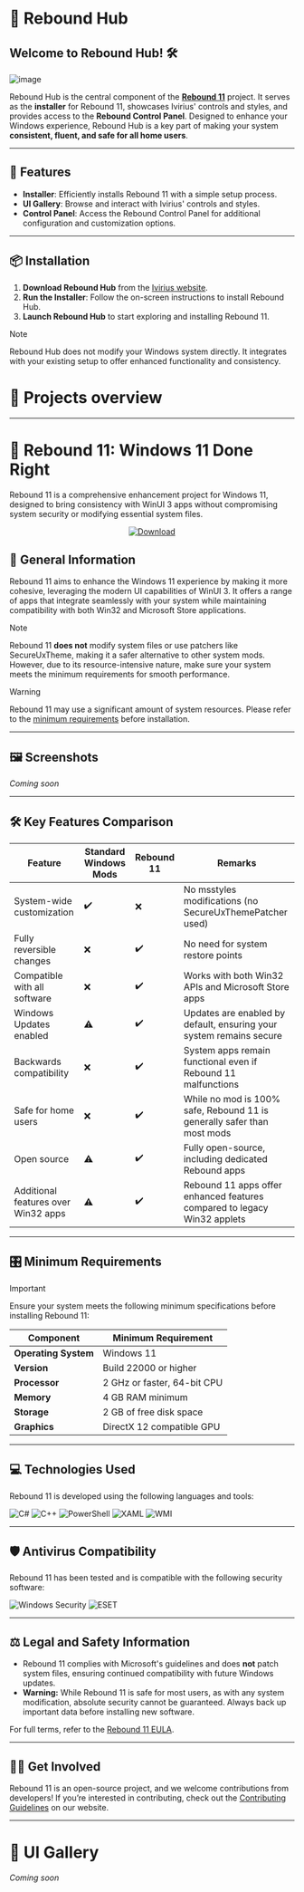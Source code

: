 # 🚀 Rebound Hub

## Welcome to Rebound Hub! 🛠️

![image](https://github.com/user-attachments/assets/54368425-00e5-45e3-8eb6-95a6582eb841)

Rebound Hub is the central component of the [**Rebound 11**](https://ivirius.vercel.app/rebound11) project. It serves as the **installer** for Rebound 11, showcases Ivirius' controls and styles, and provides access to the **Rebound Control Panel**. Designed to enhance your Windows experience, Rebound Hub is a key part of making your system **consistent, fluent, and safe for all home users**.

---

## 🌟 Features

- **Installer**: Efficiently installs Rebound 11 with a simple setup process.
- **UI Gallery**: Browse and interact with Ivirius' controls and styles.
- **Control Panel**: Access the Rebound Control Panel for additional configuration and customization options.

---

## 📦 Installation

1. **Download Rebound Hub** from the [Ivirius website](https://ivirius.vercel.app/rebound11).
2. **Run the Installer**: Follow the on-screen instructions to install Rebound Hub.
3. **Launch Rebound Hub** to start exploring and installing Rebound 11.

> [!NOTE]
> Rebound Hub does not modify your Windows system directly. It integrates with your existing setup to offer enhanced functionality and consistency.

# 📃 Projects overview

---

# 🌟 Rebound 11: Windows 11 Done Right

Rebound 11 is a comprehensive enhancement project for Windows 11, designed to bring consistency with WinUI 3 apps without compromising system security or modifying essential system files.

<p align="center">
  <a href="https://ivirius.vercel.app/rebound11">
    <img src="https://img.shields.io/badge/Download-Rebound_11_Website-4096ff?style=for-the-badge" alt="Download">
  </a>
</p>

## 🤔 General Information

Rebound 11 aims to enhance the Windows 11 experience by making it more cohesive, leveraging the modern UI capabilities of WinUI 3. It offers a range of apps that integrate seamlessly with your system while maintaining compatibility with both Win32 and Microsoft Store applications.

> [!NOTE]
> Rebound 11 **does not** modify system files or use patchers like SecureUxTheme, making it a safer alternative to other system mods. However, due to its resource-intensive nature, make sure your system meets the minimum requirements for smooth performance.

> [!WARNING]
> Rebound 11 may use a significant amount of system resources. Please refer to the [minimum requirements](#minimum-requirements) before installation.

---

## 🖼️ Screenshots

*Coming soon*

---

## 🛠️ Key Features Comparison

| **Feature**                  | **Standard Windows Mods** | **Rebound 11**         | **Remarks** |
|------------------------------|---------------------------|------------------------|-------------|
| System-wide customization     | ✔️                         | ❌                      | No msstyles modifications (no SecureUxThemePatcher used) |
| Fully reversible changes      | ❌                         | ✔️                      | No need for system restore points |
| Compatible with all software  | ❌                         | ✔️                      | Works with both Win32 APIs and Microsoft Store apps |
| Windows Updates enabled       | ⚠️                         | ✔️                      | Updates are enabled by default, ensuring your system remains secure |
| Backwards compatibility       | ❌                         | ✔️                      | System apps remain functional even if Rebound 11 malfunctions |
| Safe for home users           | ❌                         | ✔️                      | While no mod is 100% safe, Rebound 11 is generally safer than most mods |
| Open source                   | ⚠️                         | ✔️                      | Fully open-source, including dedicated Rebound apps |
| Additional features over Win32 apps | ⚠️                  | ✔️                      | Rebound 11 apps offer enhanced features compared to legacy Win32 applets |

---

## 🎛️ Minimum Requirements

> [!IMPORTANT]
> Ensure your system meets the following minimum specifications before installing Rebound 11:

| **Component**  | **Minimum Requirement**       |
|----------------|-------------------------------|
| **Operating System** | Windows 11 |
| **Version**    | Build 22000 or higher          |
| **Processor**  | 2 GHz or faster, 64-bit CPU    |
| **Memory**     | 4 GB RAM minimum               |
| **Storage**    | 2 GB of free disk space        |
| **Graphics**   | DirectX 12 compatible GPU      |

---

## 💻 Technologies Used

Rebound 11 is developed using the following languages and tools:

![C#](https://img.shields.io/badge/C%23-11DD33?style=flat)
![C++](https://img.shields.io/badge/C%2B%2B-CC11FF?style=flat)
![PowerShell](https://img.shields.io/badge/PowerShell-00CCDD?style=flat)
![XAML](https://img.shields.io/badge/XAML-44AAFF?style=flat)
![WMI](https://img.shields.io/badge/WMI-FE5F15?style=flat)

---

## 🛡️ Antivirus Compatibility

Rebound 11 has been tested and is compatible with the following security software:

![Windows Security](https://img.shields.io/badge/Windows%20Security-4466FF?style=flat)
![ESET](https://img.shields.io/badge/ESET-22BBCC?style=flat)

---

## ⚖️ Legal and Safety Information

- Rebound 11 complies with Microsoft's guidelines and does **not** patch system files, ensuring continued compatibility with future Windows updates.
- **Warning:** While Rebound 11 is safe for most users, as with any system modification, absolute security cannot be guaranteed. Always back up important data before installing new software.

For full terms, refer to the [Rebound 11 EULA](https://ivirius.vercel.app/eula).

---

## 🙋‍♂️ Get Involved

Rebound 11 is an open-source project, and we welcome contributions from developers! If you’re interested in contributing, check out the [Contributing Guidelines](https://ivirius.vercel.app/contributing) on our website.

---

# 🌟 UI Gallery

*Coming soon*